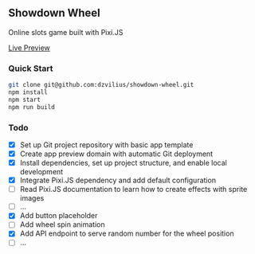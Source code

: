 ## Showdown Wheel

Online slots game built with Pixi.JS

[Live Preview](https://showdown-wheel.pages.dev/)

### Quick Start

```bash
git clone git@github.com:dzvilius/showdown-wheel.git
npm install
npm start
npm run build
```

### Todo

  - [x] Set up Git project repository with basic app template
  - [x] Create app preview domain with automatic Git deployment
  - [x] Install dependencies, set up project structure, and enable local development
  - [x] Integrate Pixi.JS dependency and add default configuration
  - [ ] Read Pixi.JS documentation to learn how to create effects with sprite images
  - [ ] ...
  - [x] Add button placeholder
  - [ ] Add wheel spin animation
  - [x] Add API endpoint to serve random number for the wheel position
  - [ ] ...